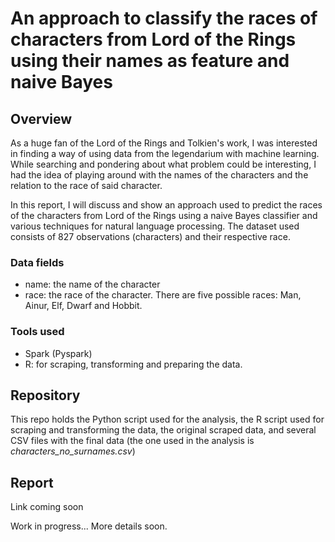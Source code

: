 # An approach to classify the races of characters from Lord of the Rings using their names as feature and naive Bayes

## Overview

As a huge fan of the Lord of the Rings and Tolkien's work, I was interested in finding a way of using data from the legendarium with machine learning. While searching and pondering about what problem could be interesting, I had the idea of playing around with the names of the characters and the relation to the race of said character.

In this report, I will discuss and show an approach used to predict the races of the characters from Lord of the Rings using a naive Bayes classifier and various techniques for natural language processing. The dataset used consists of 827 observations (characters) and their respective race.

### Data fields
- name: the name of the character
- race: the race of the character. There are five possible races: Man, Ainur, Elf, Dwarf and Hobbit.

### Tools used
- Spark (Pyspark)
- R: for scraping, transforming and preparing the data.

## Repository

This repo holds the Python script used for the analysis, the R script used for scraping and transforming the data, the original scraped data, and several CSV files with the final data (the one used in the analysis is *characters_no_surnames.csv*)

## Report

Link coming soon



Work in progress... More details soon.
